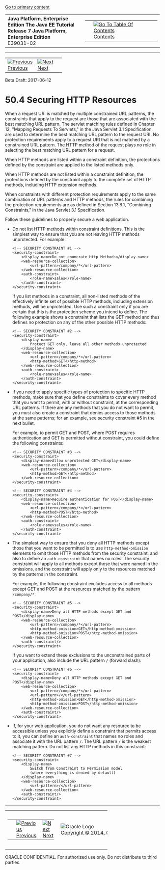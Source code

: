 [Go to primary content](#BEGIN)

<table>
<colgroup>
<col width="50%" />
<col width="50%" />
</colgroup>
<tbody>
<tr class="odd">
<td><strong>Java Platform, Enterprise Edition The Java EE Tutorial</strong><br />
<strong>Release 7 Java Platform, Enterprise Edition</strong><br />
E39031-02</td>
<td><table>
<tbody>
<tr class="odd">
<td> </td>
<td><a href="toc.htm"><img src="../../dcommon/gifs/toc.gif" alt="Go To Table Of Contents" /><br />
<span class="icon">Contents</span></a></td>
</tr>
</tbody>
</table></td>
</tr>
</tbody>
</table>

-----

<table>
<tbody>
<tr class="odd">
<td><a href="security-advanced003.htm"><img src="../../dcommon/gifs/leftnav.gif" alt="Previous" /><br />
<span class="icon">Previous</span></a> </td>
<td><a href="security-advanced005.htm"><img src="../../dcommon/gifs/rightnav.gif" alt="Next" /><br />
<span class="icon">Next</span></a></td>
<td> </td>
</tr>
</tbody>
</table>

Beta Draft: 2017-06-12

# 50.4 Securing HTTP Resources

When a request URI is matched by multiple constrained URL patterns, the
constraints that apply to the request are those that are associated with
the best matching URL pattern. The servlet matching rules defined in
Chapter 12, "Mapping Requests To Servlets," in the Java Servlet 3.1
Specification, are used to determine the best matching URL pattern to
the request URI. No protection requirements apply to a request URI that
is not matched by a constrained URL pattern. The HTTP method of the
request plays no role in selecting the best matching URL pattern for a
request.

When HTTP methods are listed within a constraint definition, the
protections defined by the constraint are applied to the listed methods
only.

When HTTP methods are not listed within a constraint definition, the
protections defined by the constraint apply to the complete set of HTTP
methods, including HTTP extension methods.

When constraints with different protection requirements apply to the
same combination of URL patterns and HTTP methods, the rules for
combining the protection requirements are as defined in Section 13.8.1,
"Combining Constraints," in the Java Servlet 3.1 Specification.

Follow these guidelines to properly secure a web application.

  - Do not list HTTP methods within constraint definitions. This is the
    simplest way to ensure that you are not leaving HTTP methods
    unprotected. For example:
    
    ``` oac_no_warn
    <!-- SECURITY CONSTRAINT #1 -->
    <security-constraint>
        <display-name>Do not enumerate Http Methods</display-name>
        <web-resource-collection>
            <url-pattern>/company/*</url-pattern>
        </web-resource-collection>
        <auth-constraint>
            <role-name>sales</role-name>
        </auth-constraint>
    </security-constraint>
    ```
    
    If you list methods in a constraint, all non-listed methods of the
    effectively infinite set of possible HTTP methods, including
    extension methods, will be unprotected. Use such a constraint only
    if you are certain that this is the protection scheme you intend to
    define. The following example shows a constraint that lists the GET
    method and thus defines no protection on any of the other possible
    HTTP methods:
    
    ``` oac_no_warn
    <!-- SECURITY CONSTRAINT #2 -->
    <security-constraint>
        <display-name>
            Protect GET only, leave all other methods unprotected
        </display-name>
        <web-resource-collection>
            <url-pattern>/company/*</url-pattern>
            <http-method>GET</http-method>
        </web-resource-collection>
        <auth-constraint>
            <role-name>sales</role-name>
        </auth-constraint>
    </security-constraint>
    ```

  - If you need to apply specific types of protection to specific HTTP
    methods, make sure that you define constraints to cover every method
    that you want to permit, with or without constraint, at the
    corresponding URL patterns. If there are any methods that you do not
    want to permit, you must also create a constraint that denies access
    to those methods at the same patterns; for an example, see security
    constraint \#5 in the next bullet.
    
    For example, to permit GET and POST, where POST requires
    authentication and GET is permitted without constraint, you could
    define the following constraints:
    
    ``` oac_no_warn
    <!-- SECURITY CONSTRAINT #3 -->
    <security-constraint>
        <display-name>Allow unprotected GET</display-name>
        <web-resource-collection>
            <url-pattern>/company/*</url-pattern>
            <http-method>GET</http-method>
        </web-resource-collection>
    </security-constraint>
    
    <!-- SECURITY CONSTRAINT #4 -->
    <security-constraint>
        <display-name>Require authentication for POST</display-name>
        <web-resource-collection>
            <url-pattern>/company/*</url-pattern>
            <http-method>POST</http-method>
        </web-resource-collection>
        <auth-constraint>
            <role-name>sales</role-name>
        </auth-constraint>
    </security-constraint>
    ```

  - The simplest way to ensure that you deny all HTTP methods except
    those that you want to be permitted is to use `http-method-omission`
    elements to omit those HTTP methods from the security constraint,
    and also to define an `auth-constraint` that names no roles. The
    security constraint will apply to all methods except those that were
    named in the omissions, and the constraint will apply only to the
    resources matched by the patterns in the constraint.
    
    For example, the following constraint excludes access to all methods
    except GET and POST at the resources matched by the pattern
    `/company/*`:
    
    ``` oac_no_warn
    <!-- SECURITY CONSTRAINT #5 -->
    <security-constraint>
        <display-name>Deny all HTTP methods except GET and POST</display-name>
        <web-resource-collection>
            <url-pattern>/company/*</url-pattern>
            <http-method-omission>GET</http-method-omission>
            <http-method-omission>POST</http-method-omission>
        </web-resource-collection>
        <auth-constraint/>
    </security-constraint>
    ```
    
    If you want to extend these exclusions to the unconstrained parts of
    your application, also include the URL pattern `/` (forward slash):
    
    ``` oac_no_warn
    <!-- SECURITY CONSTRAINT #6 -->
    <security-constraint>
        <display-name>Deny all HTTP methods except GET and POST</display-name>
        <web-resource-collection>
            <url-pattern>/company/*</url-pattern>
            <url-pattern>/</url-pattern>
            <http-method-omission>GET</http-method-omission>
            <http-method-omission>POST</http-method-omission>
        </web-resource-collection>
        <auth-constraint/>
    </security-constraint>
    ```

  - If, for your web application, you do not want any resource to be
    accessible unless you explicitly define a constraint that permits
    access to it, you can define an `auth-constraint` that names no
    roles and associate it with the URL pattern `/`. The URL pattern `/`
    is the weakest matching pattern. Do not list any HTTP methods in
    this constraint:
    
    ``` oac_no_warn
    <!-- SECURITY CONSTRAINT #7 -->
    <security-constraint>
        <display-name>
            Switch from Constraint to Permission model
            (where everything is denied by default)
        </display-name>
        <web-resource-collection>
            <url-pattern>/</url-pattern>
        </web-resource-collection>
        <auth-constraint/>
    </security-constraint>
    ```

-----

<table style="width:66%;">
<colgroup>
<col width="33%" />
<col width="0%" />
<col width="33%" />
</colgroup>
<tbody>
<tr class="odd">
<td><table style="width:96%;">
<colgroup>
<col width="0%" />
<col width="48%" />
<col width="48%" />
</colgroup>
<tbody>
<tr class="odd">
<td> </td>
<td><a href="security-advanced003.htm"><img src="../../dcommon/gifs/leftnav.gif" alt="Previous" /><br />
<span class="icon">Previous</span></a> </td>
<td><a href="security-advanced005.htm"><img src="../../dcommon/gifs/rightnav.gif" alt="Next" /><br />
<span class="icon">Next</span></a></td>
</tr>
</tbody>
</table></td>
<td><img src="../../dcommon/gifs/oracle.gif" alt="Oracle Logo" class="copyrightlogo" /> <a href="../../dcommon/html/cpyr.htm"><br />
<span class="copyrightlogo">Copyright © 2014, Oracle and/or its affiliates. All rights reserved.</span></a></td>
<td><table>
<tbody>
<tr class="odd">
<td> </td>
<td><a href="toc.htm"><img src="../../dcommon/gifs/toc.gif" alt="Go To Table Of Contents" /><br />
<span class="icon">Contents</span></a></td>
</tr>
</tbody>
</table></td>
</tr>
</tbody>
</table>

ORACLE CONFIDENTIAL. For authorized use only. Do not distribute to third parties.
